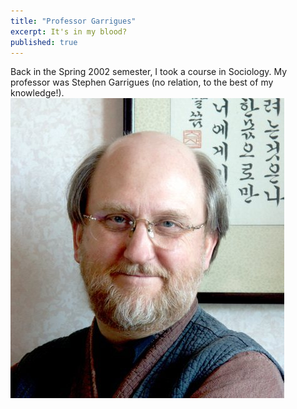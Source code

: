```yaml
---
title: "Professor Garrigues"
excerpt: It's in my blood?
published: true
---
```


Back in the Spring 2002 semester, I took a course in Sociology. My professor was Stephen Garrigues (no relation, to the best of my knowledge!).  
!["Professor Garrigues"](/images/dr.steve.jpg)
